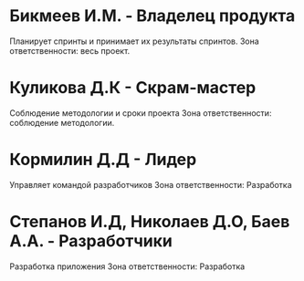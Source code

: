# Бикмеев И.М. - Владелец продукта
Планирует спринты и принимает их результаты спринтов.
Зона ответственности: весь проект.

# Куликова Д.К - Скрам-мастер
Соблюдение методологии и сроки проекта
Зона ответственности: соблюдение методологии.

# Кормилин Д.Д - Лидер
Управляет командой разработчиков
Зона ответственности: Разработка

# Степанов И.Д, Николаев Д.О, Баев А.А. - Разработчики
Разработка приложения
Зона ответственности: Разработка
